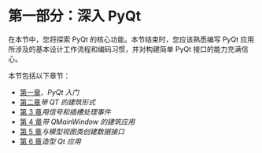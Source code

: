 # 第一部分：深入 PyQt

在本节中，您将探索 PyQt 的核心功能。本节结束时，您应该熟悉编写 PyQt 应用所涉及的基本设计工作流程和编码习惯，并对构建简单 PyQt 接口的能力充满信心。

本节包括以下章节：

*   [第一章](01.html)、*PyQt 入门*
*   [第二章](02.html)*带 QT 的建筑形式*
*   [第 3 章](03.html)*用信号和插槽处理事件*
*   [第 4 章](04.html)*带 QMainWindow 的建筑应用*
*   [第 5 章](05.html)*与模型视图类创建数据接口*
*   [第 6 章](06.html)*造型 Qt 应用*